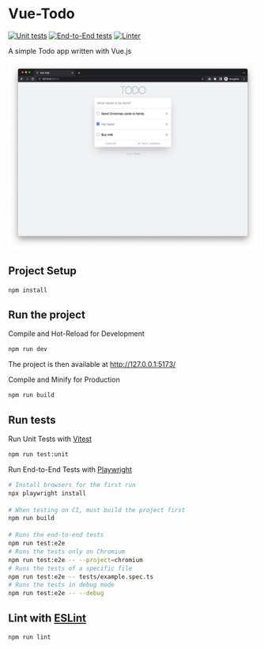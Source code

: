 # Vue-Todo

[![Unit tests][unit-tests-badge]][unit-tests-url]
[![End-to-End tests][e2e-tests-badge]][e2e-tests-url]
[![Linter][linter-badge]][linter-url]

[unit-tests-badge]: https://github.com/romsssss/todos/actions/workflows/vue-unit-tests-runner.yml/badge.svg?branch=main
[unit-tests-url]: https://github.com/romsssss/todos/actions/workflows/vue-unit-tests-runner.yml?query=branch%3Amain
[e2e-tests-badge]: https://github.com/romsssss/todos/actions/workflows/vue-e2e-tests-runner.yml/badge.svg?branch=main
[e2e-tests-url]: https://github.com/romsssss/todos/actions/workflows/vue-e2e-tests-runner.yml?query=branch%3Amain
[linter-badge]: https://github.com/romsssss/todos/actions/workflows/vue-linter-runner.yml/badge.svg?branch=main
[linter-url]: https://github.com/romsssss/todos/actions/workflows/vue-linter-runner.yml?query=branch%3Amain

A simple Todo app written with Vue.js

![Application screenshot](src/assets/images/app-screenshot.png?raw=true "Application Screenshot")

## Project Setup

```sh
npm install
```

## Run the project

Compile and Hot-Reload for Development

```sh
npm run dev
```

The project is then available at http://127.0.0.1:5173/

Compile and Minify for Production

```sh
npm run build
```

## Run tests

Run Unit Tests with [Vitest](https://vitest.dev/)

```sh
npm run test:unit
```

Run End-to-End Tests with [Playwright](https://playwright.dev)

```sh
# Install browsers for the first run
npx playwright install

# When testing on CI, must build the project first
npm run build

# Runs the end-to-end tests
npm run test:e2e
# Runs the tests only on Chromium
npm run test:e2e -- --project=chromium
# Runs the tests of a specific file
npm run test:e2e -- tests/example.spec.ts
# Runs the tests in debug mode
npm run test:e2e -- --debug
```

## Lint with [ESLint](https://eslint.org/)

```sh
npm run lint
```
